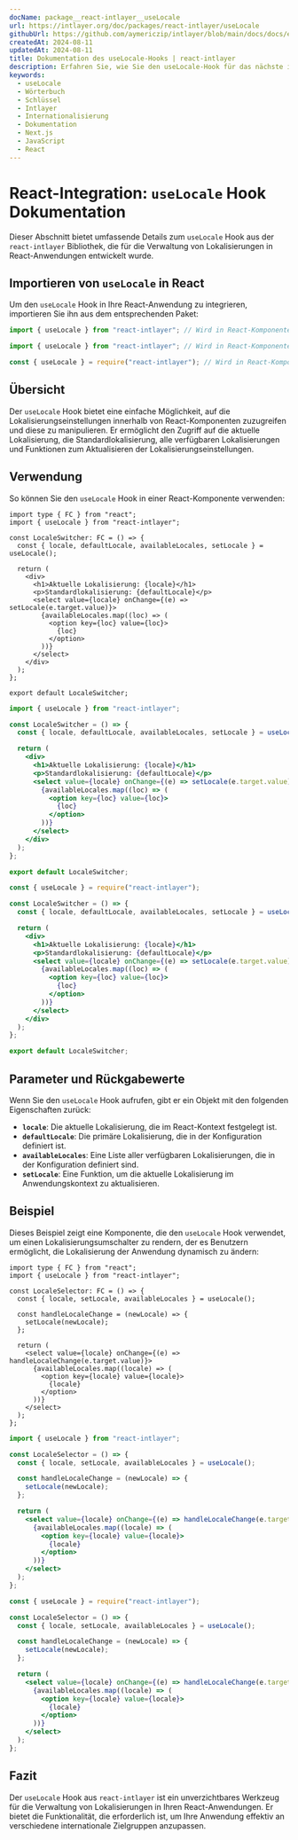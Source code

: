 ```yaml
---
docName: package__react-intlayer__useLocale
url: https://intlayer.org/doc/packages/react-intlayer/useLocale
githubUrl: https://github.com/aymericzip/intlayer/blob/main/docs/docs/en/packages/react-intlayer/useLocale.md
createdAt: 2024-08-11
updatedAt: 2024-08-11
title: Dokumentation des useLocale-Hooks | react-intlayer
description: Erfahren Sie, wie Sie den useLocale-Hook für das nächste intlayer-Paket verwenden
keywords:
  - useLocale
  - Wörterbuch
  - Schlüssel
  - Intlayer
  - Internationalisierung
  - Dokumentation
  - Next.js
  - JavaScript
  - React
---
```


# React-Integration: `useLocale` Hook Dokumentation

Dieser Abschnitt bietet umfassende Details zum `useLocale` Hook aus der `react-intlayer` Bibliothek, die für die Verwaltung von Lokalisierungen in React-Anwendungen entwickelt wurde.

## Importieren von `useLocale` in React

Um den `useLocale` Hook in Ihre React-Anwendung zu integrieren, importieren Sie ihn aus dem entsprechenden Paket:

```typescript codeFormat="typescript"
import { useLocale } from "react-intlayer"; // Wird in React-Komponenten für die Lokalisierungsverwaltung verwendet
```

```javascript codeFormat="esm"
import { useLocale } from "react-intlayer"; // Wird in React-Komponenten für die Lokalisierungsverwaltung verwendet
```

```javascript codeFormat="commonjs"
const { useLocale } = require("react-intlayer"); // Wird in React-Komponenten für die Lokalisierungsverwaltung verwendet
```

## Übersicht

Der `useLocale` Hook bietet eine einfache Möglichkeit, auf die Lokalisierungseinstellungen innerhalb von React-Komponenten zuzugreifen und diese zu manipulieren. Er ermöglicht den Zugriff auf die aktuelle Lokalisierung, die Standardlokalisierung, alle verfügbaren Lokalisierungen und Funktionen zum Aktualisieren der Lokalisierungseinstellungen.

## Verwendung

So können Sie den `useLocale` Hook in einer React-Komponente verwenden:

```tsx fileName="src/components/LocaleSwitcher.tsx" codeFormat="typescript"
import type { FC } from "react";
import { useLocale } from "react-intlayer";

const LocaleSwitcher: FC = () => {
  const { locale, defaultLocale, availableLocales, setLocale } = useLocale();

  return (
    <div>
      <h1>Aktuelle Lokalisierung: {locale}</h1>
      <p>Standardlokalisierung: {defaultLocale}</p>
      <select value={locale} onChange={(e) => setLocale(e.target.value)}>
        {availableLocales.map((loc) => (
          <option key={loc} value={loc}>
            {loc}
          </option>
        ))}
      </select>
    </div>
  );
};

export default LocaleSwitcher;
```

```jsx fileName="src/components/LocaleSwitcher.mjx" codeFormat="esm"
import { useLocale } from "react-intlayer";

const LocaleSwitcher = () => {
  const { locale, defaultLocale, availableLocales, setLocale } = useLocale();

  return (
    <div>
      <h1>Aktuelle Lokalisierung: {locale}</h1>
      <p>Standardlokalisierung: {defaultLocale}</p>
      <select value={locale} onChange={(e) => setLocale(e.target.value)}>
        {availableLocales.map((loc) => (
          <option key={loc} value={loc}>
            {loc}
          </option>
        ))}
      </select>
    </div>
  );
};

export default LocaleSwitcher;
```

```jsx fileName="src/components/LocaleSwitcher.csx" codeFormat="commonjs"
const { useLocale } = require("react-intlayer");

const LocaleSwitcher = () => {
  const { locale, defaultLocale, availableLocales, setLocale } = useLocale();

  return (
    <div>
      <h1>Aktuelle Lokalisierung: {locale}</h1>
      <p>Standardlokalisierung: {defaultLocale}</p>
      <select value={locale} onChange={(e) => setLocale(e.target.value)}>
        {availableLocales.map((loc) => (
          <option key={loc} value={loc}>
            {loc}
          </option>
        ))}
      </select>
    </div>
  );
};

export default LocaleSwitcher;
```

## Parameter und Rückgabewerte

Wenn Sie den `useLocale` Hook aufrufen, gibt er ein Objekt mit den folgenden Eigenschaften zurück:

- **`locale`**: Die aktuelle Lokalisierung, die im React-Kontext festgelegt ist.
- **`defaultLocale`**: Die primäre Lokalisierung, die in der Konfiguration definiert ist.
- **`availableLocales`**: Eine Liste aller verfügbaren Lokalisierungen, die in der Konfiguration definiert sind.
- **`setLocale`**: Eine Funktion, um die aktuelle Lokalisierung im Anwendungskontext zu aktualisieren.

## Beispiel

Dieses Beispiel zeigt eine Komponente, die den `useLocale` Hook verwendet, um einen Lokalisierungsumschalter zu rendern, der es Benutzern ermöglicht, die Lokalisierung der Anwendung dynamisch zu ändern:

```tsx fileName="src/components/LocaleSelector.tsx" codeFormat="typescript"
import type { FC } from "react";
import { useLocale } from "react-intlayer";

const LocaleSelector: FC = () => {
  const { locale, setLocale, availableLocales } = useLocale();

  const handleLocaleChange = (newLocale) => {
    setLocale(newLocale);
  };

  return (
    <select value={locale} onChange={(e) => handleLocaleChange(e.target.value)}>
      {availableLocales.map((locale) => (
        <option key={locale} value={locale}>
          {locale}
        </option>
      ))}
    </select>
  );
};
```

```jsx fileName="src/components/LocaleSelector.mjx" codeFormat="esm"
import { useLocale } from "react-intlayer";

const LocaleSelector = () => {
  const { locale, setLocale, availableLocales } = useLocale();

  const handleLocaleChange = (newLocale) => {
    setLocale(newLocale);
  };

  return (
    <select value={locale} onChange={(e) => handleLocaleChange(e.target.value)}>
      {availableLocales.map((locale) => (
        <option key={locale} value={locale}>
          {locale}
        </option>
      ))}
    </select>
  );
};
```

```jsx fileName="src/components/LocaleSelector.csx" codeFormat="commonjs"
const { useLocale } = require("react-intlayer");

const LocaleSelector = () => {
  const { locale, setLocale, availableLocales } = useLocale();

  const handleLocaleChange = (newLocale) => {
    setLocale(newLocale);
  };

  return (
    <select value={locale} onChange={(e) => handleLocaleChange(e.target.value)}>
      {availableLocales.map((locale) => (
        <option key={locale} value={locale}>
          {locale}
        </option>
      ))}
    </select>
  );
};
```

## Fazit

Der `useLocale` Hook aus `react-intlayer` ist ein unverzichtbares Werkzeug für die Verwaltung von Lokalisierungen in Ihren React-Anwendungen. Er bietet die Funktionalität, die erforderlich ist, um Ihre Anwendung effektiv an verschiedene internationale Zielgruppen anzupassen.
